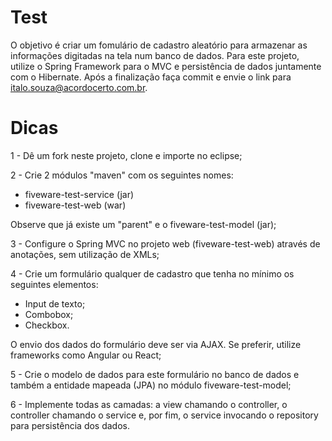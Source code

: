 # Test

O objetivo é criar um fomulário de cadastro aleatório para armazenar as informações digitadas na tela num banco de dados. Para este projeto, utilize o Spring Framework para o MVC e persistência de dados juntamente com o Hibernate. Após a finalização faça commit e envie o link para italo.souza@acordocerto.com.br.

# Dicas

1 - Dê um fork neste projeto, clone e importe no eclipse;

2 - Crie 2 módulos "maven" com os seguintes nomes:

  - fiveware-test-service (jar)
  - fiveware-test-web (war)
  
Observe que já existe um "parent" e o fiveware-test-model (jar);

3 - Configure o Spring MVC no projeto web (fiveware-test-web) através de anotações, sem utilização de XMLs;

4 - Crie um formulário qualquer de cadastro que tenha no mínimo os seguintes elementos:

  - Input de texto;
  - Combobox;
  - Checkbox.
  
O envio dos dados do formulário deve ser via AJAX. Se preferir, utilize frameworks como Angular ou React;

5 - Crie o modelo de dados para este formulário no banco de dados e também a entidade mapeada (JPA) no módulo fiveware-test-model;

6 - Implemente todas as camadas: a view chamando o controller, o controller chamando o service e, por fim, o service invocando o repository para persistência dos dados.
